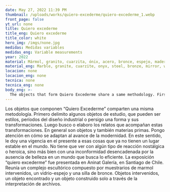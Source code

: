 ```yaml
---
date: May 27, 2022 11:39 PM
thumbnail: /uploads/works/quiero-excederme/quiero-excederme_1.webp
front_page: false
yt_url: none
title: Quiero excederme
title_eng: Quiero excederme
title_color: white
hero_img: /imgs/none.jpg
medidas: Medidas variables
medidas_eng: Variable measurements
year: 2022
material: Mármol, granito, cuarzita, ónix, acero, bronce, espejo, madera
material_eng: Marble, granite, cuarzite, onyx, steel, bronze, mirror, wood
locacion: none
locacion_eng: none
tecnica: none
tecnica_eng: none
body_eng: >-
  The objects that form Quiero Excederme share a same methodology. First, I limit some objects of study that can be styles, periods of industrial design or I look for a form and its transformations. Then, I search or elaborate narratives that join these transformations.  In general, they are objects and, at the same time, raw materials. I focus on the way they adapt to the developments of modernity. In this sense, I give a viability and validity in the present to those things that don’t have a stable place in the world.  It doesn’t have to be related with nostalgic or heroic reactions, but with an inconformity unraveled by the lack of beauty in a world that seeks the efficient.  This show was presented in Aninat Galería, in Santiago de Chile. It gathered three different methods of doing sculpture composed of vintage marble displays that were redesigned, one found object made of mirror and wood, and one bronze chair. Intervened objects, one found object and one object constructed only through the interpretation of archives.  
---
```

Los objetos que componen “Quiero Excederme” comparten una misma metodología. Primero delimito algunos objetos de estudio, que pueden ser estilos, períodos del diseño industrial o persigo una forma y sus transformaciones. Luego busco o elaboro los relatos que acompañan estas transformaciones. En general son objetos y también materias primas. Pongo atención en cómo se adaptan al avance de la modernidad. En este sentido, le doy una vigencia en el presente a esas cosas que ya no tienen un lugar estable en el mundo. No tiene que ver con algún tipo de reacción nostálgica o heroica, sino más bien con una inconformidad desencadenada por la ausencia de belleza en un mundo que busca lo eficiente. La exposición “quiero excederme” fue presentada en Aninat Galería, en Santiago de Chile. Reunía un complejo escultórico compuesto por muestrarios de marmol intervenidos, un vidrio-espejo y una silla de bronce. Objetos intervenidos, un objeto encontrado y un objeto construido solo a través de la interpretación de archivos.  